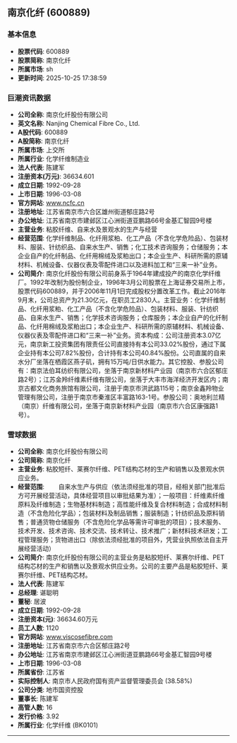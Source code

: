 ## 南京化纤 (600889)

### 基本信息

- **股票代码**: 600889
- **股票简称**: 南京化纤
- **所属市场**: sh
- **更新时间**: 2025-10-25 17:38:59

### 巨潮资讯数据

- **公司全称**: 南京化纤股份有限公司
- **英文名称**: Nanjing Chemical Fibre Co., Ltd.
- **A股代码**: 600889
- **A股简称**: 南京化纤
- **所属市场**: 上交所
- **所属行业**: 化学纤维制造业
- **法人代表**: 陈建军
- **注册资本(万元)**: 36634.601
- **成立日期**: 1992-09-28
- **上市日期**: 1996-03-08
- **官方网站**: www.ncfc.cn
- **注册地址**: 江苏省南京市六合区雄州街道郁庄路2号
- **办公地址**: 江苏省南京市建邺区江心洲街道亚鹏路66号金基汇智园9号楼
- **主营业务**: 粘胶纤维、自来水及景观水的生产与经营
- **经营范围**: 化学纤维制品、化纤用浆粕、化工产品（不含化学危险品）、包装材料、服装、针纺织品、自来水生产、销售；化工技术咨询服务；仓储服务；本企业自产的化纤制品、化纤用棉绒及浆粕出口；本企业生产、科研所需的原辅材料、机械设备、仪器仪表及零配件进口以及进料加工和“三来一补”业务。
- **公司简介**: 南京化纤股份有限公司前身系于1964年建成投产的南京化学纤维厂。1992年改制为股份制企业，1996年3月公司股票在上海证券交易所上市，股票代码600889，并于2006年11月1日完成股权分置改革工作。截止2016年9月末，公司总资产为21.30亿元，在职员工2830人。主营业务：化学纤维制品、化纤用浆粕、化工产品（不含化学危险品）、包装材料、服装、针纺织品、自来水生产、销售；化学技术咨询服务；仓库服务；本企业自产的化纤制品、化纤用棉绒及浆粕出口；本企业生产、科研所需的原辅材料、机械设备、仪器仪表及零配件进口和“三来一补”业务。资本构成：公司注册资本3.07亿元，南京新工投资集团有限责任公司直接持有本公司33.02%股份，通过下属企业持有本公司7.82%股份，合计持有本公司40.84%股份。公司直属的自来水分厂坐落在栖霞区燕子矶，拥有15万吨/日供水能力。其它控股、参股公司有：南京法伯耳纺织有限公司，坐落于南京新材料产业园（南京市六合区郁庄路2号）；江苏金羚纤维素纤维有限公司，坐落于大丰市海洋经济开发区内；南京古都文化商务旅馆有限公司，注册于南京市洪武路115号；南京金鑫羚物业管理有限公司，注册于南京市秦淮区丰富路163-1号。参股公司：奥地利兰精（南京）纤维有限公司，坐落于南京新材料产业园（南京市六合区康强路1号）。

### 雪球数据

- **公司全称**: 南京化纤股份有限公司
- **公司简称**: 南京化纤
- **主营业务**: 粘胶短纤、莱赛尔纤维、PET结构芯材的生产和销售以及景观水供应业务。
- **经营范围**: 　　自来水生产与供应（依法须经批准的项目，经相关部门批准后方可开展经营活动，具体经营项目以审批结果为准）；一般项目：纤维素纤维原料及纤维制造；生物基材料制造；高性能纤维及复合材料制造；合成材料制造（不含危险化学品）；包装材料及制品销售；服装制造；针纺织品及原料销售；普通货物仓储服务（不含危险化学品等需许可审批的项目）；技术服务、技术开发、技术咨询、技术交流、技术转让、技术推广；新材料技术研发；工程管理服务；货物进出口（除依法须经批准的项目外，凭营业执照依法自主开展经营活动）
- **公司简介**: 南京化纤股份有限公司的主营业务是粘胶短纤、莱赛尔纤维、PET结构芯材的生产和销售以及景观水供应业务。公司的主要产品是粘胶短纤、莱赛尔纤维、PET结构芯材。
- **法人代表**: 陈建军
- **总经理**: 谌聪明
- **董秘**: 居波
- **成立日期**: 1992-09-28
- **注册资本(元)**: 36634.60万元
- **员工人数**: 1120
- **官方网站**: www.viscosefibre.com
- **注册地址**: 江苏省南京市六合区郁庄路2号
- **办公地址**: 江苏省南京市建邺区江心洲街道亚鹏路66号金基汇智园9号楼
- **上市日期**: 1996-03-08
- **所属省份**: 江苏省
- **实际控制人**: 南京市人民政府国有资产监督管理委员会 (38.58%)
- **公司分类**: 地市国资控股
- **董事长**: 陈建军
- **高管人数**: 16
- **发行价格**: 3.92
- **所属行业**: 化学纤维 (BK0101)

---